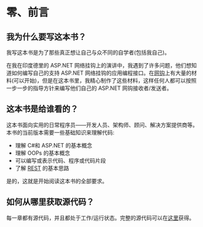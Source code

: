 # 零、前言

## 我为什么要写这本书？

我写这本书是为了那些真正想让自己与众不同的自学者(包括我自己)。

在我在印度德里的 ASP.NET 网络挂钩上的演讲中，我遇到了许多问题，他们想知道如何编写自己的支持 ASP.NET 网络挂钩的应用编程接口。在[网钩](https://docs.asp.net/projects/webhooks/en/latest/)上有大量的材料(可以开始)，但是在这本书里，我精心制作了这些材料，这样任何人都可以按照一步一步的指导方针来编写他们自己的 ASP.NET 网钩接收者/发送者。

## 这本书是给谁看的？

这本书面向实用的日常程序员——开发人员、架构师、顾问、解决方案提供商等。本书的当前版本需要一些基础知识来理解代码:

*   理解 C#和 ASP.NET 的基本概念
*   理解 OOPs 的基本概念
*   可以编写或表示代码、程序或代码片段
*   了解 [REST](https://en.wikipedia.org/wiki/Representational_state_transfer) 的基本思路

是的，这就是开始阅读这本书的全部要求。

## 如何从哪里获取源代码？

每一章都有源代码，并且都处于工作/运行状态。完整的源代码可以在[这里](https://bitbucket.org/syncfusiontech/asp.net-webhooks-succinctly)获得。